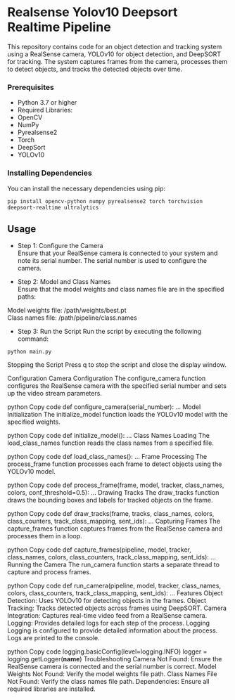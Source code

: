 # Realsense Yolov10 Deepsort Realtime Pipeline

This repository contains code for an object detection and tracking system using a RealSense camera, YOLOv10 for object detection, and DeepSORT for tracking. The system captures frames from the camera, processes them to detect objects, and tracks the detected objects over time.

### Prerequisites
- Python 3.7 or higher
- Required Libraries:
- OpenCV
- NumPy
- Pyrealsense2
- Torch
- DeepSort
- YOLOv10

### Installing Dependencies
You can install the necessary dependencies using pip:</br>

```pip install opencv-python numpy pyrealsense2 torch torchvision deepsort-realtime ultralytics```

## Usage
- Step 1: Configure the Camera</br>
Ensure that your RealSense camera is connected to your system and note its serial number. The serial number is used to configure the camera.

- Step 2: Model and Class Names</br>
Ensure that the model weights and class names file are in the specified paths:</br>

Model weights file: /path/weights/best.pt</br>
Class names file: /path/pipeline/class.names

- Step 3: Run the Script
Run the script by executing the following command:</br>

```python main.py```

Stopping the Script
Press q to stop the script and close the display window.

Configuration
Camera Configuration
The configure_camera function configures the RealSense camera with the specified serial number and sets up the video stream parameters.

python
Copy code
def configure_camera(serial_number):
    ...
Model Initialization
The initialize_model function loads the YOLOv10 model with the specified weights.

python
Copy code
def initialize_model():
    ...
Class Names Loading
The load_class_names function reads the class names from a specified file.

python
Copy code
def load_class_names():
    ...
Frame Processing
The process_frame function processes each frame to detect objects using the YOLOv10 model.

python
Copy code
def process_frame(frame, model, tracker, class_names, colors, conf_threshold=0.5):
    ...
Drawing Tracks
The draw_tracks function draws the bounding boxes and labels for tracked objects on the frame.

python
Copy code
def draw_tracks(frame, tracks, class_names, colors, class_counters, track_class_mapping, sent_ids):
    ...
Capturing Frames
The capture_frames function captures frames from the RealSense camera and processes them in a loop.

python
Copy code
def capture_frames(pipeline, model, tracker, class_names, colors, class_counters, track_class_mapping, sent_ids):
    ...
Running the Camera
The run_camera function starts a separate thread to capture and process frames.

python
Copy code
def run_camera(pipeline, model, tracker, class_names, colors, class_counters, track_class_mapping, sent_ids):
    ...
Features
Object Detection: Uses YOLOv10 for detecting objects in the frames.
Object Tracking: Tracks detected objects across frames using DeepSORT.
Camera Integration: Captures real-time video feed from a RealSense camera.
Logging: Provides detailed logs for each step of the process.
Logging
Logging is configured to provide detailed information about the process. Logs are printed to the console.

python
Copy code
logging.basicConfig(level=logging.INFO)
logger = logging.getLogger(__name__)
Troubleshooting
Camera Not Found: Ensure the RealSense camera is connected and the serial number is correct.
Model Weights Not Found: Verify the model weights file path.
Class Names File Not Found: Verify the class names file path.
Dependencies: Ensure all required libraries are installed.
